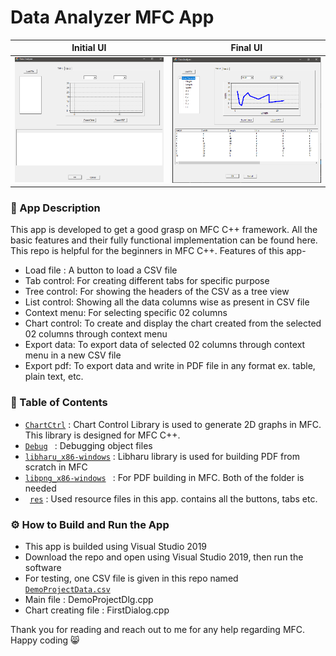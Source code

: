 # Data Analyzer MFC App
Initial UI            |  Final UI
:-------------------------:|:-------------------------:
![Fig. 1](https://github.com/EmonRezaBD/Data-Analyzer/blob/main/InitialView.PNG)  |  ![Fig. 2](https://github.com/EmonRezaBD/Data-Analyzer/blob/main/FinalView.PNG)

### :blue_book: App Description
This app is developed to get a good grasp on MFC C++ framework. All the basic features and their fully functional implementation can be found here. This repo is helpful for the beginners in MFC C++.
Features of this app-
* Load file : A button to load a CSV file 
* Tab control: For creating different tabs for specific purpose
* Tree control: For showing the headers of the CSV as a tree view
* List control: Showing all the data columns wise as present in CSV file
* Context menu: For selecting specific 02 columns
* Chart control: To create and display the chart created from the selected 02 columns through context menu
* Export data: To export data of selected 02 columns through context menu in a new CSV file
* Export pdf: To export data and write in PDF file in any format ex. table, plain text, etc.

### :file_folder: Table of Contents 
* <code>[ChartCtrl](ChartCtrl)</code> : Chart Control Library is used to generate 2D graphs in MFC. This library is designed for MFC C++.
* <code>[Debug](Debug) </code> : Debugging object files
* <code>[libharu_x86-windows](libharu_x86-windows)</code> : Libharu library is used for building PDF from scratch in MFC
* <code>[libpng_x86-windows](libpng_x86-windows) </code> : For PDF building in MFC. Both of the folder is needed
* <code> [res](res)</code> : Used resource files in this app. contains all the buttons, tabs etc.
  
### :gear: How to Build and Run the App
* This app is builded using Visual Studio 2019
* Download the repo and open using Visual Studio 2019, then run the software
* For testing, one CSV file is given in this repo named <code>[DemoProjectData.csv](DemoProjectData.csv)</code>
* Main file : DemoProjectDlg.cpp
* Chart creating file : FirstDialog.cpp

Thank you for reading and reach out to me for any help regarding MFC. Happy coding :smile_cat:
